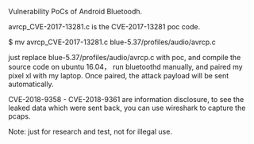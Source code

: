 Vulnerability PoCs of Android Bluetoodh.

avrcp_CVE-2017-13281.c is the CVE-2017-13281 poc code.

$ mv avrcp_CVE-2017-13281.c blue-5.37/profiles/audio/avrcp.c

just replace blue-5.37/profiles/audio/avrcp.c with poc, and compile the source code on ubuntu 16.04， run bluetoothd manually, and paired my pixel xl with my laptop. Once paired, the attack payload will be sent automatically.

CVE-2018-9358 - CVE-2018-9361 are information disclosure, to see the leaked data which were sent back, you can use wireshark to capture the pcaps.



Note: just for research and test, not for illegal use.
